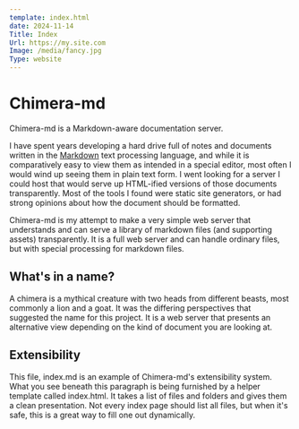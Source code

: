 ```yaml
---
template: index.html
date: 2024-11-14
Title: Index
Url: https://my.site.com
Image: /media/fancy.jpg
Type: website
---
```


# Chimera-md

Chimera-md is a Markdown-aware documentation server.

I have spent years developing a hard drive full of notes and documents written in the
[Markdown](https://www.markdownguide.org/) text processing language, and while it is
comparatively easy to view them as intended in a special editor, most often I would wind
up seeing them in plain text form. I went looking for a server I could host that would
serve up HTML-ified versions of those documents transparently. Most of the tools I
found were static site generators, or had strong opinions about how the document should
be formatted.

Chimera-md is my attempt to make a very simple web server that understands and can serve
a library of markdown files (and supporting assets) transparently. It is a full web server
and can handle ordinary files, but with special processing for markdown files.

## What's in a name?

A chimera is a mythical creature with two heads from different beasts, most commonly a
lion and a goat. It was the differing perspectives that suggested the name for this
project. It is a web server that presents an alternative view depending on the kind of
document you are looking at.

## Extensibility

This file, index.md is an example of Chimera-md's extensibility system. What you see
beneath this paragraph is being furnished by a helper template called index.html.
It takes a list of files and folders and gives them a clean presentation. Not every
index page should list all files, but when it's safe, this is a great way to fill one
out dynamically.

